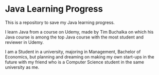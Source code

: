 # Java Learning Progress
This is a repository to save my Java learning progress.

I learn Java from a course on Udemy, made by Tim Buchalka on which his Java course is among the top Java course with the most student and reviewer in Udemy.

I am a Student in a university, majoring in Management, Bachelor of Economics, but planning and dreaming on making my own start-ups in the future with my friend who is a Computer Science student in the same university as me.
